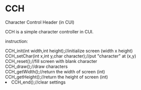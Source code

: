 # CCH
Character Control Header (in CUI)

CCH is a simple character controller in CUI.

instruction:
<dl>
CCH_init(int width,int height);//initialize screen (width x height)<br>
CCH_setChar(int x,int y,char character);//put "character" at (x,y)<br>
CCH_reset();//fill screen with blank character<br>
CCH_draw();//draw characters<br>
CCH_getWidth();//return the width of screen (int)<br>
CCH_getHeight();//return the height of screen (int)<br>
<li>CCH_end();//clear settings</li>
</dl>
